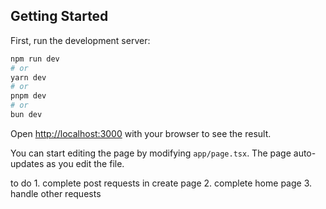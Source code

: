 ## Getting Started

First, run the development server:

```bash
npm run dev
# or
yarn dev
# or
pnpm dev
# or
bun dev
```

Open [http://localhost:3000](http://localhost:3000) with your browser to see the result.

You can start editing the page by modifying `app/page.tsx`. The page auto-updates as you edit the file.

<!-- api design system =[
        "users": [
                {
                    "name":"ahmed",
                    "id":"1",
                    "password":"hashed password",
                    "posts": [
                        {
                            "key": 1,
                            "title":"This is title",
                            "description":"This is description",
                            "userId":"1"
                            "createdAt":"time",
                            "lastUpdateAt":"time",
                        }
                    ]
                },
            ],
        "allPosts": [
                {
                    "key": 1,
                    "title":"This is title",
                    "description":"This is description",
                    "userId":"1",
                    "createdAt":"time",
                    "lastUpdateAt":"time",
                    "tags":["react","node.js"]
                }
            ]
    ] -->




to do 
    1. complete post requests in create page
    2. complete home page
    3. handle other requests 
    